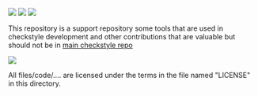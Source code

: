 [![][travis img]][travis]
[![][appveyor img]][appveyor]
[![][teamcity img]][teamcity]

This repository is a support repository some tools that are used in checkstyle development and other
contributions that are valuable but should not be in [main checkstyle repo](https://github.com/checkstyle/checkstyle)

[![][license img]][license]

All files/code/.... are licensed under the terms in the file named "LICENSE" in this
directory.

[travis]:https://travis-ci.org/checkstyle/contribution/builds
[travis img]:https://secure.travis-ci.org/checkstyle/contribution.png

[appveyor]:https://ci.appveyor.com/project/checkstyle/contribution/history
[appveyor img]:https://ci.appveyor.com/api/projects/status/yelui79rde629d2a?svg=true

[license]:LICENSE
[license img]:https://img.shields.io/badge/license-GNU%20LGPL%20v2.1-blue.svg

[teamcity]:https://teamcity.jetbrains.com/viewType.html?buildTypeId=Checkstyle_ContributionIdeaInspectionsMaster
[teamcity img]:https://teamcity.jetbrains.com/app/rest/builds/buildType:(id:Checkstyle_ContributionIdeaInspectionsMaster)/statusIcon
